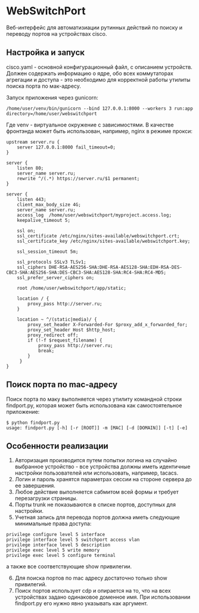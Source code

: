 # WebSwitchPort

Веб-интерфейс для автоматизиации рутинных действий по поиску и переводу портов на устройствах cisco.

## Настройка и запуск

cisco.yaml - основной конфигурационный файл, с описанием устройств. Должен содержать информацию о ядре, обо всех коммутаторах агрегации и доступа - это необходимо для корректной работы утилиты поиска порта по мак-адресу.

Запуск приложения через gunicorn:

```
/home/user/venv/bin/gunicorn --bind 127.0.0.1:8000 --workers 3 run:app directory=/home/user/webswitchport
```
Где venv - виртуальное окружение с зависимостями. В качестве фронтэнда может быть использован, например, nginx в режиме прокси:

```
upstream server.ru {
    server 127.0.0.1:8000 fail_timeout=0;
}

server {
    listen 80;
    server_name server.ru;
    rewrite ^/(.*) https://server.ru/$1 permanent;
}

server {
    listen 443;
    client_max_body_size 4G;
    server_name server.ru;
    access_log  /home/user/webswitchport/myproject.access.log;
    keepalive_timeout 5;

    ssl on;
    ssl_certificate /etc/nginx/sites-available/webswitchport.crt;
    ssl_certificate_key /etc/nginx/sites-available/webswitchport.key;

    ssl_session_timeout 5m;

    ssl_protocols SSLv3 TLSv1;
    ssl_ciphers DHE-RSA-AES256-SHA:DHE-RSA-AES128-SHA:EDH-RSA-DES-CBC3-SHA:AES256-SHA:DES-CBC3-SHA:AES128-SHA:RC4-SHA:RC4-MD5;
    ssl_prefer_server_ciphers on;

    root /home/user/webswitchport/app/static;
    
    location / {
        proxy_pass http://server.ru;
    }

    location ~ ^/(static|media)/ {
        proxy_set_header X-Forwarded-For $proxy_add_x_forwarded_for;
        proxy_set_header Host $http_host;
        proxy_redirect off;
        if (!-f $request_filename) {
            proxy_pass http://server.ru;
            break;
        }
     }
}
```

## Поиск порта по mac-адресу

Поиск порта по маку выполняется через утилиту командной строки findport.py, которая может быть использована как самостоятельное приложение:

```
$ python findport.py
usage: findport.py [-h] [-r [ROOT]] -m [MAC] [-d [DOMAIN]] [-t] [-e]
```

## Особенности реализации

1. Авторизация производится путем попытки логина на случайно выбранное устройство - все устройства должны иметь идентичные настройки пользователей или использовать, например, tacacs.
2. Логин и пароль хранятся параметрах сессии на стороне сервера до ее завершения.
3. Любое действие выполняется сабмитом всей формы и требует перезагрузки страницы.
4. Порты trunk не показываются в списке портов, доступных для настройки. 
5. Учетная запись для перевода портов должна иметь следующие минимальные права доступа:

```
privilege configure level 5 interface
privilege interface level 5 switchport access vlan
privilege interface level 5 description
privilege exec level 5 write memory
privilege exec level 5 configure terminal
```

а также все соответствующие show привилегии.

6. Для поиска портов по mac адресу достаточно только show привилегий.
7. Поиск портов использует cdp и опирается на то, что на всех устройствах задано одинаковое доменное имя. При использовании findport.py его нужно явно указывать как аргумент.
